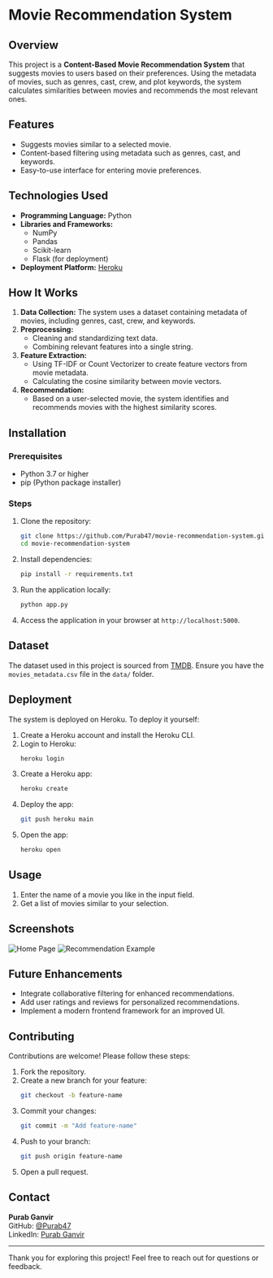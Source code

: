 # Movie Recommendation System

## Overview
This project is a **Content-Based Movie Recommendation System** that suggests movies to users based on their preferences. Using the metadata of movies, such as genres, cast, crew, and plot keywords, the system calculates similarities between movies and recommends the most relevant ones.

## Features
- Suggests movies similar to a selected movie.
- Content-based filtering using metadata such as genres, cast, and keywords.
- Easy-to-use interface for entering movie preferences.

## Technologies Used
- **Programming Language:** Python
- **Libraries and Frameworks:**
  - NumPy
  - Pandas
  - Scikit-learn
  - Flask (for deployment)
- **Deployment Platform:** [Heroku](https://www.heroku.com)

## How It Works
1. **Data Collection:** The system uses a dataset containing metadata of movies, including genres, cast, crew, and keywords.
2. **Preprocessing:**
   - Cleaning and standardizing text data.
   - Combining relevant features into a single string.
3. **Feature Extraction:**
   - Using TF-IDF or Count Vectorizer to create feature vectors from movie metadata.
   - Calculating the cosine similarity between movie vectors.
4. **Recommendation:**
   - Based on a user-selected movie, the system identifies and recommends movies with the highest similarity scores.

## Installation
### Prerequisites
- Python 3.7 or higher
- pip (Python package installer)

### Steps
1. Clone the repository:
   ```bash
   git clone https://github.com/Purab47/movie-recommendation-system.git
   cd movie-recommendation-system
   ```
2. Install dependencies:
   ```bash
   pip install -r requirements.txt
   ```
3. Run the application locally:
   ```bash
   python app.py
   ```
4. Access the application in your browser at `http://localhost:5000`.

## Dataset
The dataset used in this project is sourced from [TMDB](https://www.themoviedb.org/). Ensure you have the `movies_metadata.csv` file in the `data/` folder.

## Deployment
The system is deployed on Heroku. To deploy it yourself:
1. Create a Heroku account and install the Heroku CLI.
2. Login to Heroku:
   ```bash
   heroku login
   ```
3. Create a Heroku app:
   ```bash
   heroku create
   ```
4. Deploy the app:
   ```bash
   git push heroku main
   ```
5. Open the app:
   ```bash
   heroku open
   ```

## Usage
1. Enter the name of a movie you like in the input field.
2. Get a list of movies similar to your selection.

## Screenshots
![Home Page](path-to-your-screenshot/home.png)
![Recommendation Example](path-to-your-screenshot/recommendation.png)

## Future Enhancements
- Integrate collaborative filtering for enhanced recommendations.
- Add user ratings and reviews for personalized recommendations.
- Implement a modern frontend framework for an improved UI.

## Contributing
Contributions are welcome! Please follow these steps:
1. Fork the repository.
2. Create a new branch for your feature:
   ```bash
   git checkout -b feature-name
   ```
3. Commit your changes:
   ```bash
   git commit -m "Add feature-name"
   ```
4. Push to your branch:
   ```bash
   git push origin feature-name
   ```
5. Open a pull request.



## Contact
**Purab Ganvir**  
GitHub: [@Purab47](https://github.com/Purab47)  
LinkedIn: [Purab Ganvir](https://www.linkedin.com/in/purab-g-a7b9a5234/)

---
Thank you for exploring this project! Feel free to reach out for questions or feedback.
